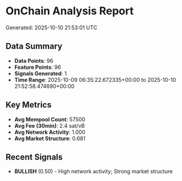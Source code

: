 # OnChain Analysis Report
Generated: 2025-10-10 21:53:01 UTC

## Data Summary
- **Data Points**: 96
- **Feature Points**: 96
- **Signals Generated**: 1
- **Time Range**: 2025-10-09 06:35:22.672335+00:00 to 2025-10-10 21:52:58.474690+00:00

## Key Metrics
- **Avg Mempool Count**: 57500
- **Avg Fee (30min)**: 2.4 sat/vB
- **Avg Network Activity**: 1.000
- **Avg Market Structure**: 0.681

## Recent Signals
- **BULLISH** (0.50) - High network activity; Strong market structure
